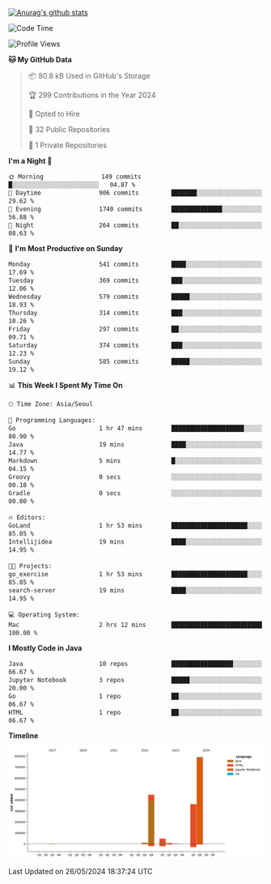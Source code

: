 [![Anurag's github stats](https://github-readme-stats.vercel.app/api?username=hajubal)](https://github.com/anuraghazra/github-readme-stats)

<!--START_SECTION:waka-->
![Code Time](http://img.shields.io/badge/Code%20Time-13%20hrs%2011%20mins-blue)

![Profile Views](http://img.shields.io/badge/Profile%20Views-0-blue)

**🐱 My GitHub Data** 

> 📦 80.8 kB Used in GitHub's Storage 
 > 
> 🏆 299 Contributions in the Year 2024
 > 
> 💼 Opted to Hire
 > 
> 📜 32 Public Repositories 
 > 
> 🔑 1 Private Repositories 
 > 
**I'm a Night 🦉** 

```text
🌞 Morning                149 commits         █░░░░░░░░░░░░░░░░░░░░░░░░   04.87 % 
🌆 Daytime                906 commits         ███████░░░░░░░░░░░░░░░░░░   29.62 % 
🌃 Evening                1740 commits        ██████████████░░░░░░░░░░░   56.88 % 
🌙 Night                  264 commits         ██░░░░░░░░░░░░░░░░░░░░░░░   08.63 % 
```
📅 **I'm Most Productive on Sunday** 

```text
Monday                   541 commits         ████░░░░░░░░░░░░░░░░░░░░░   17.69 % 
Tuesday                  369 commits         ███░░░░░░░░░░░░░░░░░░░░░░   12.06 % 
Wednesday                579 commits         █████░░░░░░░░░░░░░░░░░░░░   18.93 % 
Thursday                 314 commits         ███░░░░░░░░░░░░░░░░░░░░░░   10.26 % 
Friday                   297 commits         ██░░░░░░░░░░░░░░░░░░░░░░░   09.71 % 
Saturday                 374 commits         ███░░░░░░░░░░░░░░░░░░░░░░   12.23 % 
Sunday                   585 commits         █████░░░░░░░░░░░░░░░░░░░░   19.12 % 
```


📊 **This Week I Spent My Time On** 

```text
🕑︎ Time Zone: Asia/Seoul

💬 Programming Languages: 
Go                       1 hr 47 mins        ████████████████████░░░░░   80.90 % 
Java                     19 mins             ████░░░░░░░░░░░░░░░░░░░░░   14.77 % 
Markdown                 5 mins              █░░░░░░░░░░░░░░░░░░░░░░░░   04.15 % 
Groovy                   0 secs              ░░░░░░░░░░░░░░░░░░░░░░░░░   00.18 % 
Gradle                   0 secs              ░░░░░░░░░░░░░░░░░░░░░░░░░   00.00 % 

🔥 Editors: 
GoLand                   1 hr 53 mins        █████████████████████░░░░   85.05 % 
Intellijidea             19 mins             ████░░░░░░░░░░░░░░░░░░░░░   14.95 % 

🐱‍💻 Projects: 
go_exercise              1 hr 53 mins        █████████████████████░░░░   85.05 % 
search-server            19 mins             ████░░░░░░░░░░░░░░░░░░░░░   14.95 % 

💻 Operating System: 
Mac                      2 hrs 12 mins       █████████████████████████   100.00 % 
```

**I Mostly Code in Java** 

```text
Java                     10 repos            █████████████████░░░░░░░░   66.67 % 
Jupyter Notebook         3 repos             █████░░░░░░░░░░░░░░░░░░░░   20.00 % 
Go                       1 repo              ██░░░░░░░░░░░░░░░░░░░░░░░   06.67 % 
HTML                     1 repo              ██░░░░░░░░░░░░░░░░░░░░░░░   06.67 % 
```



**Timeline**

![Lines of Code chart](https://raw.githubusercontent.com/hajubal/hajubal/main/assets/bar_graph.png)


 Last Updated on 26/05/2024 18:37:24 UTC
<!--END_SECTION:waka-->